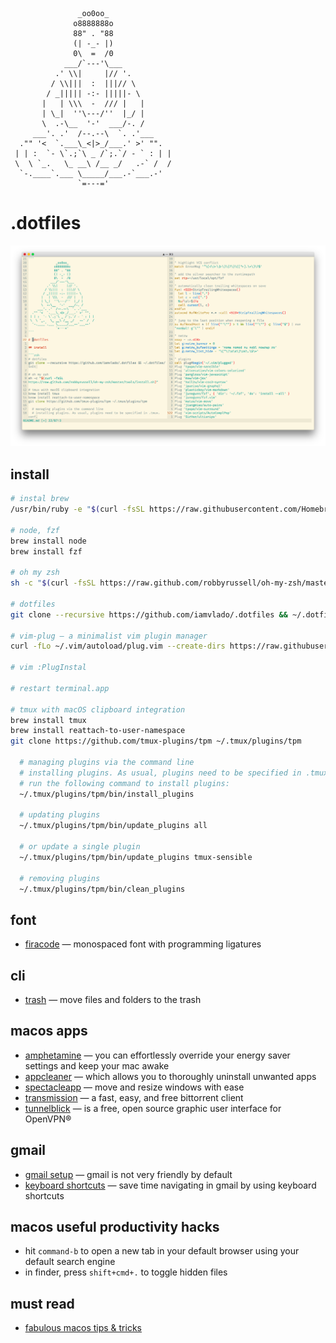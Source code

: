 ```
               _oo0oo_
              o8888888o
              88" . "88
              (| -_- |)
              0\  =  /0
            ___/`---'\___
          .' \\|     |// '.
         / \\|||  :  |||// \
        / _||||| -:- |||||- \
       |   | \\\  -  /// |   |
       | \_|  ''\---/''  |_/ |
       \  .-\__  '-'  ___/-. /
     ___'. .'  /--.--\  `. .'___
  ."" '<  `.___\_<|>_/___.' >' "".
 | | :  `- \`.;`\ _ /`;.`/ - ` : | |
 \  \ `_.   \_ __\ /__ _/   .-` /  /
  `-.____`.___ \_____/___.-`___.-'
               `=---='
```

# .dotfiles

![preview](./screenshots/preview.png)

## install

```zsh
# instal brew
/usr/bin/ruby -e "$(curl -fsSL https://raw.githubusercontent.com/Homebrew/install/master/install)"

# node, fzf
brew install node
brew install fzf

# oh my zsh
sh -c "$(curl -fsSL https://raw.github.com/robbyrussell/oh-my-zsh/master/tools/install.sh)"

# dotfiles
git clone --recursive https://github.com/iamvlado/.dotfiles && ~/.dotfiles/init

# vim-plug — a minimalist vim plugin manager
curl -fLo ~/.vim/autoload/plug.vim --create-dirs https://raw.githubusercontent.com/junegunn/vim-plug/master/plug.vim

# vim :PlugInstal

# restart terminal.app

# tmux with macOS clipboard integration
brew install tmux
brew install reattach-to-user-namespace
git clone https://github.com/tmux-plugins/tpm ~/.tmux/plugins/tpm

  # managing plugins via the command line
  # installing plugins. As usual, plugins need to be specified in .tmux.conf.
  # run the following command to install plugins:
  ~/.tmux/plugins/tpm/bin/install_plugins

  # updating plugins
  ~/.tmux/plugins/tpm/bin/update_plugins all

  # or update a single plugin
  ~/.tmux/plugins/tpm/bin/update_plugins tmux-sensible

  # removing plugins
  ~/.tmux/plugins/tpm/bin/clean_plugins
```

## font
+ [firacode](https://github.com/tonsky/FiraCode) — monospaced font with programming ligatures

## cli
+ [trash](https://github.com/sindresorhus/trash-cli) — move files and folders to the trash

## macos apps
+ [amphetamine](https://itunes.apple.com/app/amphetamine/id937984704?mt=12) — you can effortlessly override your energy saver settings and keep your mac awake
+ [appcleaner](https://freemacsoft.net/appcleaner/) — which allows you to thoroughly uninstall unwanted apps
+ [spectacleapp](https://www.spectacleapp.com) — move and resize windows with ease
+ [transmission](https://transmissionbt.com/download/) — a fast, easy, and free bittorrent client
+ [tunnelblick](https://tunnelblick.net/downloads.html) — is a free, open source graphic user interface for OpenVPN®

## gmail
+ [gmail setup](https://iamstarkov.com/gmail-setup/) — gmail is not very friendly by default
+ [keyboard shortcuts](https://support.google.com/mail/answer/6594?hl=en) — save time navigating in gmail by using keyboard shortcuts

## macos useful productivity hacks
+ hit `command-b` to open a new tab in your default browser using your default search engine
+ in finder, press `shift+cmd+.` to toggle hidden files

## must read
+ [fabulous macos tips & tricks](https://blog.sindresorhus.com/macos-tips-tricks-13046cf377f8#.akgfqk1uo)
